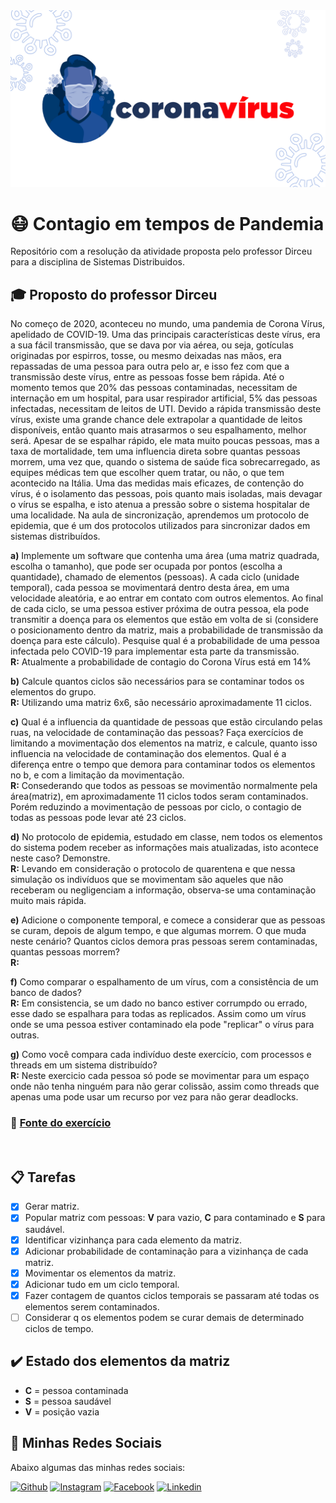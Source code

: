 <img src="./banner.png" alt="Banner Corona Vírus">

# :mask: Contagio em tempos de Pandemia

Repositório com a resolução da atividade proposta pelo professor Dirceu para a disciplina de Sistemas Distribuidos.

## :mortar_board: Proposto do professor Dirceu

No começo de 2020, aconteceu no mundo, uma pandemia de Corona Vírus, apelidado de COVID-19. Uma das principais características deste vírus, era a sua fácil transmissão, que se dava por via aérea, ou seja, gotículas originadas por espirros, tosse, ou mesmo deixadas nas mãos, era repassadas de uma pessoa para outra pelo ar, e isso fez com que a transmissão deste vírus, entre as pessoas fosse bem rápida.
Até o momento temos que 20% das pessoas contaminadas, necessitam de internação em um hospital, para usar respirador artificial, 5% das pessoas infectadas, necessitam de leitos de UTI. Devido a rápida transmissão deste vírus, existe uma grande chance dele extrapolar a quantidade de leitos disponíveis, então quanto mais atrasarmos o seu espalhamento, melhor será.
Apesar de se espalhar rápido, ele mata muito poucas pessoas, mas a taxa de mortalidade, tem uma influencia direta sobre quantas pessoas morrem, uma vez que, quando o sistema de saúde fica sobrecarregado, as equipes médicas tem que escolher quem tratar, ou não, o que tem acontecido na Itália.
Uma das medidas mais eficazes, de contenção do vírus, é o isolamento das pessoas, pois quanto mais isoladas, mais devagar o vírus se espalha, e isto atenua a pressão sobre o sistema hospitalar de uma localidade.
Na aula de sincronização, aprendemos um protocolo de epidemia, que é um dos protocolos utilizados para sincronizar dados em sistemas distribuídos.

**a)** Implemente um software que contenha uma área (uma matriz quadrada, escolha o tamanho), que pode ser ocupada por pontos (escolha a quantidade), chamado de elementos (pessoas). A cada ciclo (unidade temporal), cada pessoa se movimentará dentro desta área, em uma velocidade aleatória, e ao entrar em contato com outros elementos. Ao final de cada ciclo, se uma pessoa estiver próxima de outra pessoa, ela pode transmitir a doença para os elementos que estão em volta de si (considere o posicionamento dentro da matriz, mais a probabilidade de transmissão da doença para este cálculo). Pesquise qual é a probabilidade de uma pessoa infectada pelo COVID-19 para implementar esta parte da transmissão. <br>
**R:** Atualmente a probabilidade de contagio do Corona Vírus está em 14%

**b)** Calcule quantos ciclos são necessários para se contaminar todos os elementos do grupo. <br>
**R:** Utilizando uma matriz 6x6, são necessário aproximadamente 11 ciclos.

**c)** Qual é a influencia da quantidade de pessoas que estão circulando pelas ruas, na velocidade de contaminação das pessoas? Faça exercícios de limitando a movimentação dos elementos na matriz, e calcule, quanto isso influencia na velocidade de contaminação dos elementos. Qual é a diferença entre o tempo que demora para contaminar todos os elementos no b, e com a limitação da movimentação. <br>
**R:** Consederando que todos as pessoas se movimentão normalmente pela área(matriz), em aproximadamente 11 ciclos todos seram contaminados. Porém reduzindo a movimentação de pessoas por ciclo, o contagio de todas as pessoas pode levar até 23 ciclos.

**d)** No protocolo de epidemia, estudado em classe, nem todos os elementos do sistema podem receber as informações mais atualizadas, isto acontece neste caso? Demonstre. <br>
**R:** Levando em consideração o protocolo de quarentena e que nessa simulação os indivíduos que se movimentam são aqueles que não receberam ou negligenciam a informação, observa-se uma contaminação muito mais rápida.

**e)** Adicione o componente temporal, e comece a considerar que as pessoas se curam, depois de algum tempo, e que algumas morrem. O que muda neste cenário? Quantos ciclos demora pras pessoas serem contaminadas, quantas pessoas morrem? <br>
**R:** 

**f)** Como comparar o espalhamento de um vírus, com a consistência de um banco de dados? <br>
**R:** Em consistencia, se um dado no banco estiver corrumpdo ou errado, esse dado se espalhara para todas as replicados. Assim como um vírus onde se uma pessoa estiver contaminado ela pode "replicar" o vírus para outras.

**g)** Como você compara cada indivíduo deste exercício, com processos e threads em um sistema distribuído? <br>
**R:** Neste exercicio cada pessoa só pode se movimentar para um espaço onde não tenha ninguém para não gerar colissão, assim como threads que apenas uma pode usar um recurso por vez para não gerar deadlocks.


### :link: [Fonte do exercício](https://dirceuprofessor.blogspot.com/2020/03/exercicios-pra-epocas-de-pandemia.html)

<br>

## :clipboard: Tarefas

- [x] Gerar matriz.
- [x] Popular matriz com pessoas: **V** para vazio, **C** para contaminado e **S** para saudável.
- [x] Identificar vizinhança para cada elemento da matriz.
- [x] Adicionar probabilidade de contaminação para a vizinhança de cada matriz.
- [x] Movimentar os elementos da matriz.
- [x] Adicionar tudo em um ciclo temporal.
- [x] Fazer contagem de quantos ciclos temporais se passaram até todas os elementos serem contaminados.
- [ ] Considerar q os elementos podem se curar demais de determinado ciclos de tempo.

## :heavy_check_mark: Estado dos elementos da matriz

- **C** = pessoa contaminada
- **S** = pessoa saudável
- **V** = posição vazia

## :iphone: Minhas Redes Sociais

Abaixo algumas das minhas redes sociais: 
<br>
 
   <a href="https://github.com/AbnerPS" target="_blank" >
    <img alt="Github" src="https://img.shields.io/badge/Github--%23F8952D?style=social&logo=github"></a> 
  
  <a href="https://www.instagram.com/abner.p.s/" target="_blank" >
    <img alt="Instagram" src="https://img.shields.io/badge/Instagram--%23F8952D?style=social&logo=instagram"></a> 
  
  <a href="https://www.facebook.com/AbnerGuthiwill" target="_blank" >
    <img alt="Facebook" src="https://img.shields.io/badge/Facebook--%23F8952D?style=social&logo=facebook"></a> 

  <a href="https://www.linkedin.com/in/abner-pereira-silva-8715a326/" target="_blank" >
    <img alt="Linkedin" src="https://img.shields.io/badge/Linkedin--%23F8952D?style=social&logo=linkedin"></a>